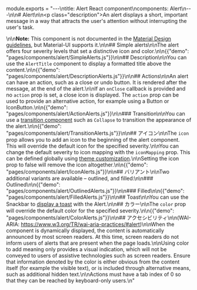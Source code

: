 module.exports = "---\ntitle: Alert React component\ncomponents: Alert\n---\n\n# Alert\n\n<p class=\"description\">An alert displays a short, important message in a way that attracts the user's attention without interrupting the user's task.</p>\n\n**Note:** This component is not documented in the [Material Design guidelines](https://material.io/), but Material-UI supports it.\n\n## Simple alerts\n\nThe alert offers four severity levels that set a distinctive icon and color.\n\n{{\"demo\": \"pages/components/alert/SimpleAlerts.js\"}}\n\n## Description\n\nYou can use the `AlertTitle` component to display a formatted title above the content.\n\n{{\"demo\": \"pages/components/alert/DescriptionAlerts.js\"}}\n\n## Actions\n\nAn alert can have an action, such as a close or undo button. It is rendered after the message, at the end of the alert.\n\nIf an `onClose` callback is provided and no `action` prop is set, a close icon is displayed. The `action` prop can be used to provide an alternative action, for example using a Button or IconButton.\n\n{{\"demo\": \"pages/components/alert/ActionAlerts.js\"}}\n\n### Transition\n\nYou can use a [transition component](/components/transitions/) such as `Collapse` to transition the appearance of the alert.\n\n{{\"demo\": \"pages/components/alert/TransitionAlerts.js\"}}\n\n## アイコン\n\nThe `icon` prop allows you to add an icon to the beginning of the alert component. This will override the default icon for the specified severity.\n\nYou can change the default severity to icon mapping with the `iconMapping` prop. This can be defined globally using [theme customization](/customization/globals/#default-props).\n\nSetting the icon prop to false will remove the icon altogether.\n\n{{\"demo\": \"pages/components/alert/IconAlerts.js\"}}\n\n## バリアント\n\nTwo additional variants are available – outlined, and filled:\n\n### Outlined\n\n{{\"demo\": \"pages/components/alert/OutlinedAlerts.js\"}}\n\n### Filled\n\n{{\"demo\": \"pages/components/alert/FilledAlerts.js\"}}\n\n## Toast\n\nYou can use the Snackbar to [display a toast](/components/snackbars/#customized-snackbars) with the Alert.\n\n## カラー\n\nThe `color` prop will override the default color for the specified severity.\n\n{{\"demo\": \"pages/components/alert/ColorAlerts.js\"}}\n\n## アクセシビリティ\n\n(WAI-ARIA: https://www.w3.org/TR/wai-aria-practices/#alert)\n\nWhen the component is dynamically displayed, the content is automatically announced by most screen readers. At this time, screen readers do not inform users of alerts that are present when the page loads.\n\nUsing color to add meaning only provides a visual indication, which will not be conveyed to users of assistive technologies such as screen readers. Ensure that information denoted by the color is either obvious from the content itself (for example the visible text), or is included through alternative means, such as additional hidden text.\n\nActions must have a tab index of 0 so that they can be reached by keyboard-only users.\n"
